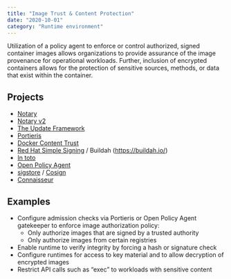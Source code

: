 ```yaml
---
title: "Image Trust & Content Protection"
date: "2020-10-01"
category: "Runtime environment"
---
```


Utilization of a policy agent to enforce or control authorized, signed container images allows organizations to provide assurance of the image provenance for operational workloads. Further, inclusion of encrypted containers allows for the protection of sensitive sources, methods, or data that exist within the container.

## Projects

- [Notary](https://github.com/theupdateframework/notary)
- [Notary v2](https://github.com/notaryproject/nv2) 
- [The Update Framework](https://github.com/theupdateframework)
- [Portieris](https://github.com/IBM/portieris) 
- [Docker Content Trust](https://docs.docker.com/engine/security/trust/) 
- [Red Hat Simple Signing](https://www.redhat.com/en/blog/container-image-signing)  / Buildah (https://buildah.io/)
- [In toto](https://github.com/in-toto) 
- [Open Policy Agent](https://www.openpolicyagent.org/) 
- [sigstore](https://www.sigstore.dev/) / [Cosign](https://github.com/sigstore/cosign) 
- [Connaisseur](https://sse-secure-systems.github.io/connaisseur/v2.1.2/)

<!---]## Commercial Projects
- [Prisma Cloud](https://www.paloaltonetworks.com/prisma/cloud)
- [DivvyCloud By Rapid7] (https://divvycloud.com/)
- [Aqua Security](https://www.aquasec.com/products/container-security)
-->

## Examples

- Configure admission checks via Portieris or Open Policy Agent gatekeeper to enforce image authorization policy:
  - Only authorize images that are signed by a trusted authority
  - Only authorize images from certain registries
- Enable runtime to verify integrity by forcing a hash or signature check
- Configure runtimes for access to key material and to allow decryption of encrypted images
- Restrict API calls such as “exec” to workloads with sensitive content



